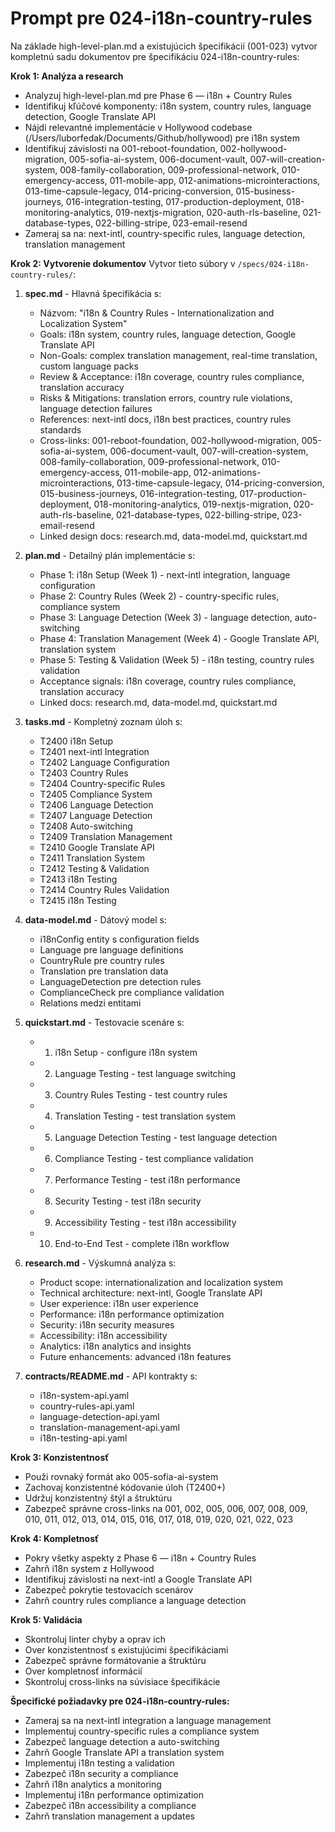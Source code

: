 # Prompt pre 024-i18n-country-rules

Na základe high-level-plan.md a existujúcich špecifikácií (001-023) vytvor kompletnú sadu dokumentov pre špecifikáciu 024-i18n-country-rules:

**Krok 1: Analýza a research**
- Analyzuj high-level-plan.md pre Phase 6 — i18n + Country Rules
- Identifikuj kľúčové komponenty: i18n system, country rules, language detection, Google Translate API
- Nájdi relevantné implementácie v Hollywood codebase (/Users/luborfedak/Documents/Github/hollywood) pre i18n system
- Identifikuj závislosti na 001-reboot-foundation, 002-hollywood-migration, 005-sofia-ai-system, 006-document-vault, 007-will-creation-system, 008-family-collaboration, 009-professional-network, 010-emergency-access, 011-mobile-app, 012-animations-microinteractions, 013-time-capsule-legacy, 014-pricing-conversion, 015-business-journeys, 016-integration-testing, 017-production-deployment, 018-monitoring-analytics, 019-nextjs-migration, 020-auth-rls-baseline, 021-database-types, 022-billing-stripe, 023-email-resend
- Zameraj sa na: next-intl, country-specific rules, language detection, translation management

**Krok 2: Vytvorenie dokumentov**
Vytvor tieto súbory v `/specs/024-i18n-country-rules/`:

1. **spec.md** - Hlavná špecifikácia s:
   - Názvom: "i18n & Country Rules - Internationalization and Localization System"
   - Goals: i18n system, country rules, language detection, Google Translate API
   - Non-Goals: complex translation management, real-time translation, custom language packs
   - Review & Acceptance: i18n coverage, country rules compliance, translation accuracy
   - Risks & Mitigations: translation errors, country rule violations, language detection failures
   - References: next-intl docs, i18n best practices, country rules standards
   - Cross-links: 001-reboot-foundation, 002-hollywood-migration, 005-sofia-ai-system, 006-document-vault, 007-will-creation-system, 008-family-collaboration, 009-professional-network, 010-emergency-access, 011-mobile-app, 012-animations-microinteractions, 013-time-capsule-legacy, 014-pricing-conversion, 015-business-journeys, 016-integration-testing, 017-production-deployment, 018-monitoring-analytics, 019-nextjs-migration, 020-auth-rls-baseline, 021-database-types, 022-billing-stripe, 023-email-resend
   - Linked design docs: research.md, data-model.md, quickstart.md

2. **plan.md** - Detailný plán implementácie s:
   - Phase 1: i18n Setup (Week 1) - next-intl integration, language configuration
   - Phase 2: Country Rules (Week 2) - country-specific rules, compliance system
   - Phase 3: Language Detection (Week 3) - language detection, auto-switching
   - Phase 4: Translation Management (Week 4) - Google Translate API, translation system
   - Phase 5: Testing & Validation (Week 5) - i18n testing, country rules validation
   - Acceptance signals: i18n coverage, country rules compliance, translation accuracy
   - Linked docs: research.md, data-model.md, quickstart.md

3. **tasks.md** - Kompletný zoznam úloh s:
   - T2400 i18n Setup
   - T2401 next-intl Integration
   - T2402 Language Configuration
   - T2403 Country Rules
   - T2404 Country-specific Rules
   - T2405 Compliance System
   - T2406 Language Detection
   - T2407 Language Detection
   - T2408 Auto-switching
   - T2409 Translation Management
   - T2410 Google Translate API
   - T2411 Translation System
   - T2412 Testing & Validation
   - T2413 i18n Testing
   - T2414 Country Rules Validation
   - T2415 i18n Testing

4. **data-model.md** - Dátový model s:
   - i18nConfig entity s configuration fields
   - Language pre language definitions
   - CountryRule pre country rules
   - Translation pre translation data
   - LanguageDetection pre detection rules
   - ComplianceCheck pre compliance validation
   - Relations medzi entitami

5. **quickstart.md** - Testovacie scenáre s:
   - 1) i18n Setup - configure i18n system
   - 2) Language Testing - test language switching
   - 3) Country Rules Testing - test country rules
   - 4) Translation Testing - test translation system
   - 5) Language Detection Testing - test language detection
   - 6) Compliance Testing - test compliance validation
   - 7) Performance Testing - test i18n performance
   - 8) Security Testing - test i18n security
   - 9) Accessibility Testing - test i18n accessibility
   - 10) End-to-End Test - complete i18n workflow

6. **research.md** - Výskumná analýza s:
   - Product scope: internationalization and localization system
   - Technical architecture: next-intl, Google Translate API
   - User experience: i18n user experience
   - Performance: i18n performance optimization
   - Security: i18n security measures
   - Accessibility: i18n accessibility
   - Analytics: i18n analytics and insights
   - Future enhancements: advanced i18n features

7. **contracts/README.md** - API kontrakty s:
   - i18n-system-api.yaml
   - country-rules-api.yaml
   - language-detection-api.yaml
   - translation-management-api.yaml
   - i18n-testing-api.yaml

**Krok 3: Konzistentnosť**
- Použi rovnaký formát ako 005-sofia-ai-system
- Zachovaj konzistentné kódovanie úloh (T2400+)
- Udržuj konzistentný štýl a štruktúru
- Zabezpeč správne cross-links na 001, 002, 005, 006, 007, 008, 009, 010, 011, 012, 013, 014, 015, 016, 017, 018, 019, 020, 021, 022, 023

**Krok 4: Kompletnosť**
- Pokry všetky aspekty z Phase 6 — i18n + Country Rules
- Zahrň i18n system z Hollywood
- Identifikuj závislosti na next-intl a Google Translate API
- Zabezpeč pokrytie testovacích scenárov
- Zahrň country rules compliance a language detection

**Krok 5: Validácia**
- Skontroluj linter chyby a oprav ich
- Over konzistentnosť s existujúcimi špecifikáciami
- Zabezpeč správne formátovanie a štruktúru
- Over kompletnosť informácií
- Skontroluj cross-links na súvisiace špecifikácie

**Špecifické požiadavky pre 024-i18n-country-rules:**
- Zameraj sa na next-intl integration a language management
- Implementuj country-specific rules a compliance system
- Zabezpeč language detection a auto-switching
- Zahrň Google Translate API a translation system
- Implementuj i18n testing a validation
- Zabezpeč i18n security a compliance
- Zahrň i18n analytics a monitoring
- Implementuj i18n performance optimization
- Zabezpeč i18n accessibility a compliance
- Zahrň translation management a updates
